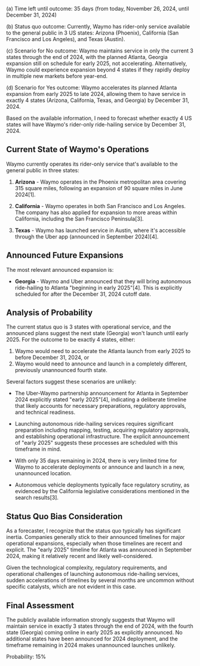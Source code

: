(a) Time left until outcome: 35 days (from today, November 26, 2024, until December 31, 2024)

(b) Status quo outcome: Currently, Waymo has rider-only service available to the general public in 3 US states: Arizona (Phoenix), California (San Francisco and Los Angeles), and Texas (Austin).

(c) Scenario for No outcome: Waymo maintains service in only the current 3 states through the end of 2024, with the planned Atlanta, Georgia expansion still on schedule for early 2025, not accelerating. Alternatively, Waymo could experience expansion beyond 4 states if they rapidly deploy in multiple new markets before year-end.

(d) Scenario for Yes outcome: Waymo accelerates its planned Atlanta expansion from early 2025 to late 2024, allowing them to have service in exactly 4 states (Arizona, California, Texas, and Georgia) by December 31, 2024.

Based on the available information, I need to forecast whether exactly 4 US states will have Waymo's rider-only ride-hailing service by December 31, 2024.

## Current State of Waymo's Operations

Waymo currently operates its rider-only service that's available to the general public in three states:

1. **Arizona** - Waymo operates in the Phoenix metropolitan area covering 315 square miles, following an expansion of 90 square miles in June 2024[1].

2. **California** - Waymo operates in both San Francisco and Los Angeles. The company has also applied for expansion to more areas within California, including the San Francisco Peninsula[3].

3. **Texas** - Waymo has launched service in Austin, where it's accessible through the Uber app (announced in September 2024)[4].

## Announced Future Expansions

The most relevant announced expansion is:

- **Georgia** - Waymo and Uber announced that they will bring autonomous ride-hailing to Atlanta "beginning in early 2025"[4]. This is explicitly scheduled for after the December 31, 2024 cutoff date.

## Analysis of Probability

The current status quo is 3 states with operational service, and the announced plans suggest the next state (Georgia) won't launch until early 2025. For the outcome to be exactly 4 states, either:

1. Waymo would need to accelerate the Atlanta launch from early 2025 to before December 31, 2024, or
2. Waymo would need to announce and launch in a completely different, previously unannounced fourth state.

Several factors suggest these scenarios are unlikely:

- The Uber-Waymo partnership announcement for Atlanta in September 2024 explicitly stated "early 2025"[4], indicating a deliberate timeline that likely accounts for necessary preparations, regulatory approvals, and technical readiness.

- Launching autonomous ride-hailing services requires significant preparation including mapping, testing, acquiring regulatory approvals, and establishing operational infrastructure. The explicit announcement of "early 2025" suggests these processes are scheduled with this timeframe in mind.

- With only 35 days remaining in 2024, there is very limited time for Waymo to accelerate deployments or announce and launch in a new, unannounced location.

- Autonomous vehicle deployments typically face regulatory scrutiny, as evidenced by the California legislative considerations mentioned in the search results[3].

## Status Quo Bias Consideration

As a forecaster, I recognize that the status quo typically has significant inertia. Companies generally stick to their announced timelines for major operational expansions, especially when those timelines are recent and explicit. The "early 2025" timeline for Atlanta was announced in September 2024, making it relatively recent and likely well-considered.

Given the technological complexity, regulatory requirements, and operational challenges of launching autonomous ride-hailing services, sudden accelerations of timelines by several months are uncommon without specific catalysts, which are not evident in this case.

## Final Assessment

The publicly available information strongly suggests that Waymo will maintain service in exactly 3 states through the end of 2024, with the fourth state (Georgia) coming online in early 2025 as explicitly announced. No additional states have been announced for 2024 deployment, and the timeframe remaining in 2024 makes unannounced launches unlikely.

Probability: 15%